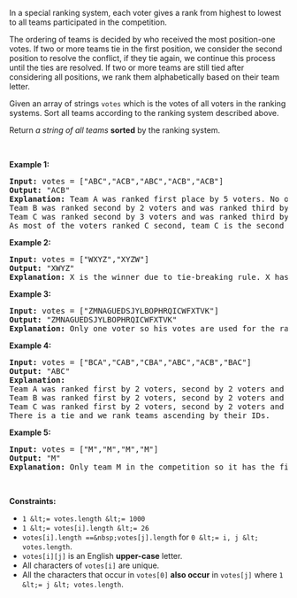 In a special ranking system,&nbsp;each voter gives a rank from highest to lowest to all teams participated in the competition.

The ordering of teams is decided by who received the most position-one votes. If two or more teams tie in the first position, we consider the second position to resolve the conflict, if they tie again, we continue this process until the ties are resolved. If two or more teams are still tied after considering all positions, we rank them alphabetically based on their team letter.

Given an array of strings `` votes `` which is the votes of all voters in the ranking systems. Sort all teams according to the ranking system described above.

Return _a string of all teams_ __sorted__ by the ranking system.

&nbsp;

__Example 1:__

<pre>
<strong>Input:</strong> votes = ["ABC","ACB","ABC","ACB","ACB"]
<strong>Output:</strong> "ACB"
<strong>Explanation:</strong> Team A was ranked first place by 5 voters. No other team was voted as first place so team A is the first team.
Team B was ranked second by 2 voters and was ranked third by 3 voters.
Team C was ranked second by 3 voters and was ranked third by 2 voters.
As most of the voters ranked C second, team C is the second team and team B is the third.
</pre>

__Example 2:__

<pre>
<strong>Input:</strong> votes = ["WXYZ","XYZW"]
<strong>Output:</strong> "XWYZ"
<strong>Explanation:</strong> X is the winner due to tie-breaking rule. X has same votes as W for the first position but X has one vote as second position while W doesn't have any votes as second position. 
</pre>

__Example 3:__

<pre>
<strong>Input:</strong> votes = ["ZMNAGUEDSJYLBOPHRQICWFXTVK"]
<strong>Output:</strong> "ZMNAGUEDSJYLBOPHRQICWFXTVK"
<strong>Explanation:</strong> Only one voter so his votes are used for the ranking.
</pre>

__Example 4:__

<pre>
<strong>Input:</strong> votes = ["BCA","CAB","CBA","ABC","ACB","BAC"]
<strong>Output:</strong> "ABC"
<strong>Explanation:</strong> 
Team A was ranked first by 2 voters, second by 2 voters and third by 2 voters.
Team B was ranked first by 2 voters, second by 2 voters and third by 2 voters.
Team C was ranked first by 2 voters, second by 2 voters and third by 2 voters.
There is a tie and we rank teams ascending by their IDs.
</pre>

__Example 5:__

<pre>
<strong>Input:</strong> votes = ["M","M","M","M"]
<strong>Output:</strong> "M"
<strong>Explanation:</strong> Only team M in the competition so it has the first rank.
</pre>

&nbsp;

__Constraints:__

*   `` 1 &lt;= votes.length &lt;= 1000 ``
*   `` 1 &lt;= votes[i].length &lt;= 26 ``
*   `` votes[i].length ==&nbsp;votes[j].length `` for&nbsp;`` 0 &lt;= i, j &lt; votes.length ``.
*   `` votes[i][j] `` is an English __upper-case__ letter.
*   All characters of `` votes[i] `` are unique.
*   All the characters&nbsp;that occur&nbsp;in `` votes[0] `` __also&nbsp;occur__&nbsp;in `` votes[j] `` where `` 1 &lt;= j &lt; votes.length ``.
